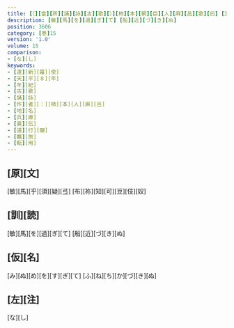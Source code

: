 ```yaml
---
title: [（][當][所][誦][詠][古][歌][）][柿][本][朝][臣][人][麻][呂][歌][曰] [又][曰]
description: [敏][馬][を][過][ぎ][て] [船][近][づ][き][ぬ]
position: 3606
category: [巻]15
version: '1.0'
volume: 15
comparison:
- [な][し]
keywords:
- [遣][新][羅][使]
- [天][平][８][年]
- [年][紀]
- [古][歌]
- [誦][詠]
- [作][者][：][柿][本][人][麻][呂]
- [地][名]
- [兵][庫]
- [異][伝]
- [道][行][翮]
- [羈][旅]
- [転][用]
---
```


## [原][文]

[敏][馬][乎][須][疑][弖] [布][祢][知][可][豆][伎][奴]

## [訓][読]

[敏][馬][を][過][ぎ][て] [船][近][づ][き][ぬ]

## [仮][名]

[み][ぬ][め][を][す][ぎ][て] [ふ][ね][ち][か][づ][き][ぬ]

## [左][注]

[な][し]
